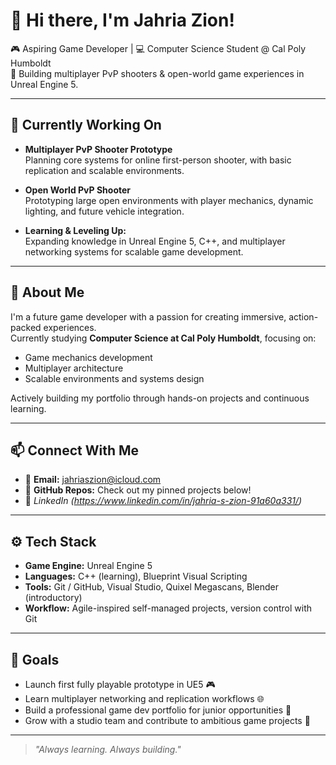# 👋 Hi there, I'm Jahria Zion!

🎮 Aspiring Game Developer | 💻 Computer Science Student @ Cal Poly Humboldt  
🚀 Building multiplayer PvP shooters & open-world game experiences in Unreal Engine 5.

---

## 🔭 Currently Working On

- **Multiplayer PvP Shooter Prototype**  
  Planning core systems for online first-person shooter, with basic replication and scalable environments.

- **Open World PvP Shooter**  
  Prototyping large open environments with player mechanics, dynamic lighting, and future vehicle integration.

- **Learning & Leveling Up:**  
  Expanding knowledge in Unreal Engine 5, C++, and multiplayer networking systems for scalable game development.

---

## 🧩 About Me

I'm a future game developer with a passion for creating immersive, action-packed experiences.  
Currently studying **Computer Science at Cal Poly Humboldt**, focusing on:
- Game mechanics development
- Multiplayer architecture
- Scalable environments and systems design

Actively building my portfolio through hands-on projects and continuous learning.

---

## 📫 Connect With Me

- 📧 **Email:** jahriaszion@icloud.com
- 🐙 **GitHub Repos:** Check out my pinned projects below!
- 🔗 *LinkedIn (https://www.linkedin.com/in/jahria-s-zion-91a60a331/)*

---

## ⚙️ Tech Stack

- **Game Engine:** Unreal Engine 5
- **Languages:** C++ (learning), Blueprint Visual Scripting
- **Tools:** Git / GitHub, Visual Studio, Quixel Megascans, Blender (introductory)
- **Workflow:** Agile-inspired self-managed projects, version control with Git

---

## 🚀 Goals

- Launch first fully playable prototype in UE5 🎮
- Learn multiplayer networking and replication workflows 🌐
- Build a professional game dev portfolio for junior opportunities 🧩
- Grow with a studio team and contribute to ambitious game projects 🎯

---

> *"Always learning. Always building."*
